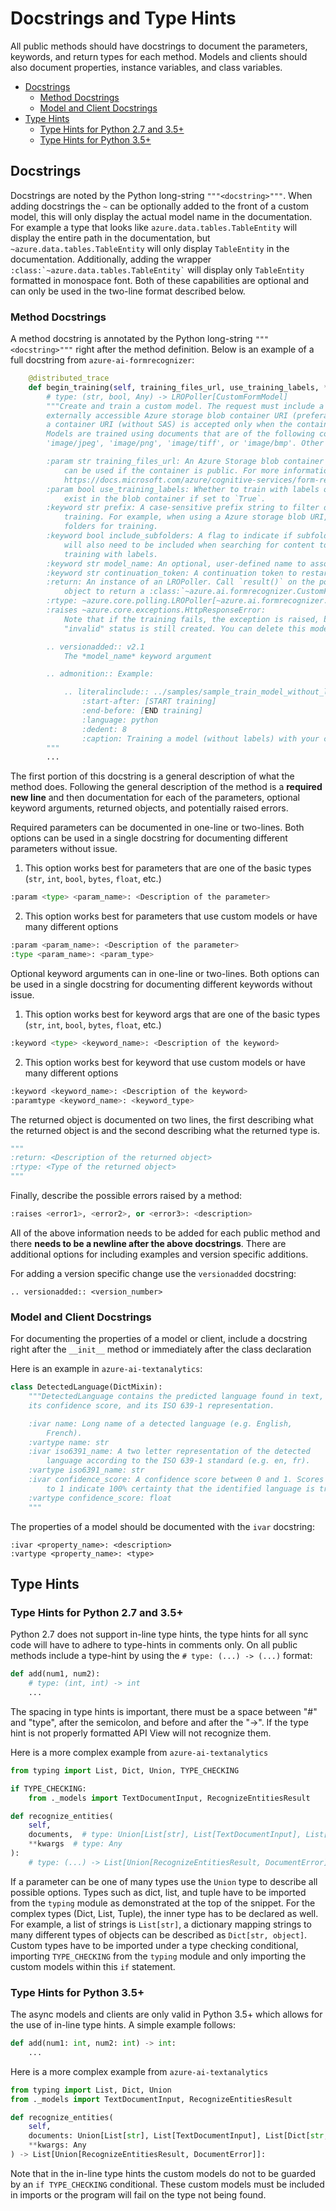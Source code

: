 # Docstrings and Type Hints

All public methods should have docstrings to document the parameters, keywords, and return types for each method. Models and clients should also document properties, instance variables, and class variables.

* [Docstrings](#docstrings)
    * [Method Docstrings](#method_docstrings)
    * [Model and Client Docstrings](#Model_and_Client_Docstrings)
* [Type Hints](#type_hints)
    * [Type Hints for Python 2.7 and 3.5+](#type_hints_for_python_2.7_and_3.5+)
    * [Type Hints for Python 3.5+](#type_hints_for_python_3.5+)

## Docstrings

Docstrings are noted by the Python long-string `"""<docstring>"""`. When adding docstrings the `~` can be optionally added to the front of a custom model, this will only display the actual model name in the documentation. For example a type that looks like `azure.data.tables.TableEntity` will display the entire path in the documentation, but `~azure.data.tables.TableEntity` will only display `TableEntity` in the documentation. Additionally, adding the wrapper `` :class:`~azure.data.tables.TableEntity` `` will display only `TableEntity` formatted in monospace font. Both of these capabilities are optional and can only be used in the two-line format described below.

### Method Docstrings

A method docstring is annotated by the Python long-string `"""<docstring>"""` right after the method definition. Below is an example of a full docstring from `azure-ai-formrecognizer`:
```python
    @distributed_trace
    def begin_training(self, training_files_url, use_training_labels, **kwargs):
        # type: (str, bool, Any) -> LROPoller[CustomFormModel]
        """Create and train a custom model. The request must include a `training_files_url` parameter that is an
        externally accessible Azure storage blob container URI (preferably a Shared Access Signature URI). Note that
        a container URI (without SAS) is accepted only when the container is public.
        Models are trained using documents that are of the following content type - 'application/pdf',
        'image/jpeg', 'image/png', 'image/tiff', or 'image/bmp'. Other types of content in the container is ignored.

        :param str training_files_url: An Azure Storage blob container's SAS URI. A container URI (without SAS)
            can be used if the container is public. For more information on setting up a training data set, see:
            https://docs.microsoft.com/azure/cognitive-services/form-recognizer/build-training-data-set
        :param bool use_training_labels: Whether to train with labels or not. Corresponding labeled files must
            exist in the blob container if set to `True`.
        :keyword str prefix: A case-sensitive prefix string to filter documents in the source path for
            training. For example, when using a Azure storage blob URI, use the prefix to restrict sub
            folders for training.
        :keyword bool include_subfolders: A flag to indicate if subfolders within the set of prefix folders
            will also need to be included when searching for content to be preprocessed. Not supported if
            training with labels.
        :keyword str model_name: An optional, user-defined name to associate with your model.
        :keyword str continuation_token: A continuation token to restart a poller from a saved state.
        :return: An instance of an LROPoller. Call `result()` on the poller
            object to return a :class:`~azure.ai.formrecognizer.CustomFormModel`.
        :rtype: ~azure.core.polling.LROPoller[~azure.ai.formrecognizer.CustomFormModel]
        :raises ~azure.core.exceptions.HttpResponseError:
            Note that if the training fails, the exception is raised, but a model with an
            "invalid" status is still created. You can delete this model by calling :func:`~delete_model()`

        .. versionadded:: v2.1
            The *model_name* keyword argument

        .. admonition:: Example:

            .. literalinclude:: ../samples/sample_train_model_without_labels.py
                :start-after: [START training]
                :end-before: [END training]
                :language: python
                :dedent: 8
                :caption: Training a model (without labels) with your custom forms.
        """
        ...
```

The first portion of this docstring is a general description of what the method does. Following the general description of the method is a **required new line** and then documentation for each of the parameters, optional keyword arguments, returned objects, and potentially raised errors.

Required parameters can be documented in one-line or two-lines. Both options can be used in a single docstring for documenting different parameters without issue.
1. This option works best for parameters that are one of the basic types (`str`, `int`, `bool`, `bytes`, `float`, etc.)
```python
:param <type> <param_name>: <Description of the parameter>
```
2. This option works best for parameters that use custom models or have many different options
```python
:param <param_name>: <Description of the parameter>
:type <param_name>: <param_type>
```

Optional keyword arguments can in one-line or two-lines. Both options can be used in a single docstring for documenting different keywords without issue.
1. This option works best for keyword args that are one of the basic types (`str`, `int`, `bool`, `bytes`, `float`, etc.)
```python
:keyword <type> <keyword_name>: <Description of the keyword>
```
2. This option works best for keyword that use custom models or have many different options
```python
:keyword <keyword_name>: <Description of the keyword>
:paramtype <keyword_name>: <keyword_type>
```

The returned object is documented on two lines, the first describing what the returned object is and the second describing what the returned type is.
```python
"""
:return: <Description of the returned object>
:rtype: <Type of the returned object>
"""
```

Finally, describe the possible errors raised by a method:
```python
:raises <error1>, <error2>, or <error3>: <description>
```

All of the above information needs to be added for each public method and there **needs to be a newline after the above docstrings**. There are additional options for including examples and version specific additions.

For adding a version specific change use the `versionadded` docstring:
```
.. versionadded:: <version_number>

```

### Model and Client Docstrings

For documenting the properties of a model or client, include a docstring right after the `__init__` method or immediately after the class declaration

Here is an example in `azure-ai-textanalytics`:
```python
class DetectedLanguage(DictMixin):
    """DetectedLanguage contains the predicted language found in text,
    its confidence score, and its ISO 639-1 representation.

    :ivar name: Long name of a detected language (e.g. English,
        French).
    :vartype name: str
    :ivar iso6391_name: A two letter representation of the detected
        language according to the ISO 639-1 standard (e.g. en, fr).
    :vartype iso6391_name: str
    :ivar confidence_score: A confidence score between 0 and 1. Scores close
        to 1 indicate 100% certainty that the identified language is true.
    :vartype confidence_score: float
    """
```

The properties of a model should be documented with the `ivar` docstring:
```
:ivar <property_name>: <description>
:vartype <property_name>: <type>
```

## Type Hints

### Type Hints for Python 2.7 and 3.5+

Python 2.7 does not support in-line type hints, the type hints for all sync code will have to adhere to type-hints in comments only. On all public methods include a type-hint by using the `# type: (...) -> (...)` format:
```python
def add(num1, num2):
    # type: (int, int) -> int
    ...
```
The spacing in type hints is important, there must be a space between "#" and "type", after the semicolon, and before and after the "->". If the type hint is not properly formatted API View will not recognize them.

Here is a more complex example from `azure-ai-textanalytics`
```python
from typing import List, Dict, Union, TYPE_CHECKING

if TYPE_CHECKING:
    from ._models import TextDocumentInput, RecognizeEntitiesResult

def recognize_entities(
    self,
    documents,  # type: Union[List[str], List[TextDocumentInput], List[Dict[str, str]]]
    **kwargs  # type: Any
):
    # type: (...) -> List[Union[RecognizeEntitiesResult, DocumentError]]
```

If a parameter can be one of many types use the `Union` type to describe all possible options. Types such as dict, list, and tuple have to be imported from the `typing` module as demonstrated at the top of the snippet. For the complex types (Dict, List, Tuple), the inner type has to be declared as well. For example, a list of strings is `List[str]`, a dictionary mapping strings to many different types of objects can be described as `Dict[str, object]`. Custom types have to be imported under a type checking conditional, importing `TYPE_CHECKING` from the `typing` module and only importing the custom models within this `if` statement.

### Type Hints for Python 3.5+

The async models and clients are only valid in Python 3.5+ which allows for the use of in-line type hints. A simple example follows:
```python
def add(num1: int, num2: int) -> int:
    ...
```

Here is a more complex example from `azure-ai-textanalytics`
```python
from typing import List, Dict, Union
from ._models import TextDocumentInput, RecognizeEntitiesResult

def recognize_entities(
    self,
    documents: Union[List[str], List[TextDocumentInput], List[Dict[str, str]]],
    **kwargs: Any
) -> List[Union[RecognizeEntitiesResult, DocumentError]]:
```
Note that in the in-line type hints the custom models do not to be guarded by an `if TYPE_CHECKING` conditional. These custom models must be included in imports or the program will fail on the type not being found.
